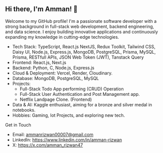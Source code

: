 ## Hi there, I'm Amman! 👋

Welcome to my GitHub profile! I'm a passionate software developer with a strong background in full-stack web development, backend engineering, and data science. I enjoy building innovative applications and continuously expanding my knowledge in cutting-edge technologies.

- Tech Stack: TypeScript, React.js NextJS, Redux Toolkit, Tailwind CSS, Daisy UI, Node.js, Express.js, MongoDB, PostgreSQL, Prisma, MySQL, Prisma, RESTfull APIs, JSON Web Token (JWT), Tanstack Query
- Frontend: React.js, Next.js
- Backend: Python, C, Node.js, Express.js
- Cloud & Deployment: Vercel, Render, Cloudinary.
- Database: MongoDB, PostgreSQL, MySQL
- Projects:
  - Full-Stack Todo App performing (CRUD) Operation
  - Full-Stack User Authentication and Post Management app.
  - Netflix Landpage Clone. (Frontend)
- Data & AI: Kaggle enthusiast, aiming for a bronze and silver medal in notebooks.
- Hobbies: Gaming, Iot Projects, and exploring new tech.

Get in Touch

- Email: ammanrizwan00007@gmail.com
- LinkedIn: https://www.linkedin.com/in/amman-rizwan
- X: https://x.com/amman_rizwan47
